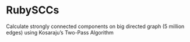 # RubySCCs
Calculate strongly connected components on big directed graph (5 million edges) using Kosaraju’s Two-Pass Algorithm
